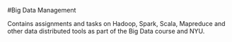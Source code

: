 #Big Data Management

Contains assignments and tasks on Hadoop, Spark, Scala, Mapreduce and other data distributed tools as part of the Big Data course and NYU. 
